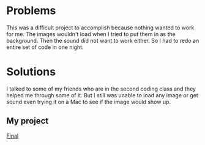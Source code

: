 # Problems
This was a difficult project to accomplish because nothing wanted to work for me. The images wouldn't load when I tried to put them in as the background. Then the sound did not want to work either. So I had to redo an entire set of code in one night.

# Solutions
I talked to some of my friends who are in the second coding class and they helped me through some of it. But I still was unable to load any image or get sound even trying it on a Mac to see if the image would show up.

## My project
[Final](https://audie-12.github.io/191-work/Final)
